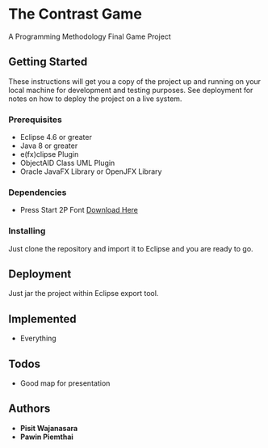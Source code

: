 # The Contrast Game

A Programming Methodology Final Game Project

## Getting Started

These instructions will get you a copy of the project up and running on your local machine for development and testing purposes. See deployment for notes on how to deploy the project on a live system.

### Prerequisites

* Eclipse 4.6 or greater
* Java 8 or greater
* e(fx)clipse Plugin
* ObjectAID Class UML Plugin
* Oracle JavaFX Library or OpenJFX Library

### Dependencies

* Press Start 2P Font [Download Here](http://www.fontspace.com/codeman38/press-start-2p)

### Installing

Just clone the repository and import it to Eclipse and you are ready to go.

## Deployment

Just jar the project within Eclipse export tool.

## Implemented
* Everything

## Todos

* Good map for presentation

## Authors

* **Pisit Wajanasara**
* **Pawin Piemthai**
